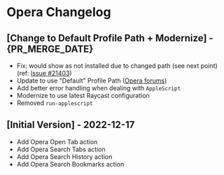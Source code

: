 # Opera Changelog

## [Change to Default Profile Path + Modernize] - {PR_MERGE_DATE}

- Fix: would show as not installed due to changed path (see next point)(ref: [Issue #21403](https://github.com/raycast/extensions/issues/21403))
- Update to use "Default" Profile Path ([Opera forums](https://forums.opera.com/topic/65555/introducing-opera-102/32#:~:text=The%20data%20loss,files%20and%20folders%3A))
- Add better error handling when dealing with `AppleScript`
- Modernize to use latest Raycast configuration
- Removed `run-applescript`

## [Initial Version] - 2022-12-17

- Add Opera Open Tab action
- Add Opera Search Tabs action
- Add Opera Search History action
- Add Opera Search Bookmarks action